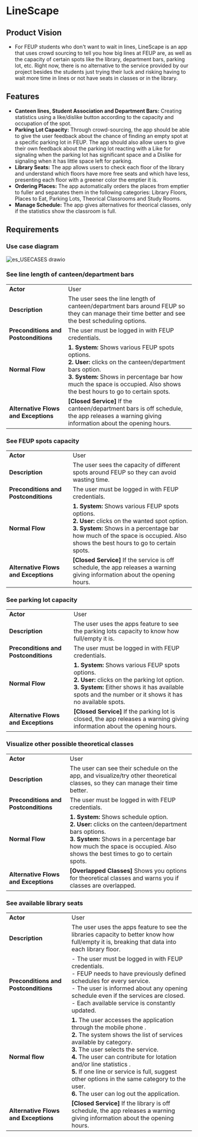 # LineScape

## Product Vision

- For FEUP students who don't want to wait in lines, LineScape is an app that uses crowd sourcing to tell you how big lines at FEUP are, as well as the capacity of certain spots like the library, department bars, parking lot, etc. Right now, there is no alternative to the service provided by our project besides the students just trying their luck and risking having to wait more time in lines or not have seats in classes or in the library.

## Features
- **Canteen lines, Student Association and Department Bars:** Creating statistics using a like/dislike button according to the capacity and occupation of the spot.
- **Parking Lot Capacity:** Through crowd-sourcing, the app should be able to give the user feedback about the chance of finding an empty spot at a specific parking lot in FEUP. The app should also allow users to give their own feedback about the parking lot reacting with a Like for signaling when the parking lot has significant space and a Dislike for signaling when it has little space left for parking.
- **Library Seats:** The app allows users to check each floor of the library and understand which floors have more free seats and which have less, presenting each floor with a greener color the emptier it is.
- **Ordering Places:** The app automatically orders the places from emptier to fuller and separates them in the following categories: Library Floors, Places to Eat, Parking Lots, Theorical Classrooms and Study Rooms.
- **Manage Schedule:** The app gives alternatives for theorical classes, only if the statistics show the classroom is full.

## Requirements

### Use case diagram
![es_USECASES drawio](https://user-images.githubusercontent.com/89557480/160858443-44014cf6-9d70-4577-be93-370ab2524b5b.png)


### See line length of canteen/department bars
|||
| --- | --- |
|**Actor**|User|
|**Description**|The user sees the line length of canteen/department bars around FEUP so they can manage their time better and see the best scheduling options.|
|**Preconditions and Postconditions**| The user must be logged in with FEUP credentials.|
|**Normal Flow**| **1. System:** Shows various FEUP spots options. </br> **2. User:** clicks on the canteen/department bars option. </br> **3. System:** Shows in percentage bar how much the space is occupied. Also shows the best hours to go to certain spots.|
|**Alternative Flows and Exceptions**| **[Closed Service]** If the canteen/department bars is off schedule, the app releases a warning giving information about the opening hours.
### See FEUP spots capacity
|||
| --- | --- |
|**Actor**|User|
|**Description**|The user sees the capacity of different spots around FEUP so they can avoid wasting time. |
|**Preconditions and Postconditions**| The user must be logged in with FEUP credentials.|
|**Normal Flow**| **1. System:** Shows various FEUP spots options. </br> **2. User:** clicks on the wanted spot option. </br> **3. System:** Shows in a percentage bar how much of the space is occupied. Also shows the best hours to go to certain spots.|
|**Alternative Flows and Exceptions**| **[Closed Service]** If the service is off schedule, the app releases a warning giving information about the opening hours.
### See parking lot capacity
|||
| --- | --- |
|**Actor**| User|
|**Description**| The user uses the apps feature to see the parking lots capacity to know how full/empty it is.
|**Preconditions and Postconditions**|The user must be logged in with FEUP credentials.
|**Normal Flow**| **1. System:** Shows various FEUP spots options. </br> **2. User:** clicks on the parking lot option.</br> **3. System:** Either shows it has available spots and the number or it shows it has no available spots.
|**Alternative Flows and Exceptions**| **[Closed Service]** If the parking lot is closed, the app releases a warning giving information about the opening hours.
### Visualize other possible theoretical classes
|||
| --- | --- |
|**Actor**|User|
|**Description**|The user can see their schedule on the app, and visualize/try other theoretical classes, so they can manage their time better.|
|**Preconditions and Postconditions**| The user must be logged in with FEUP credentials.|
|**Normal Flow**| **1. System:** Shows schedule option. </br> **2. User:** clicks on the canteen/department bars options. </br> **3. System:** Shows in a percentage bar how much the space is occupied. Also shows the best times to go to certain spots.|
|**Alternative Flows and Exceptions**|**[Overlapped Classes]** Shows you options for theoretical classes and warns you if classes are overlapped.|

### See available library seats
|||
| --- | --- |
|**Actor**|  User | 
|**Description** | The user uses the apps feature to see the libraries capacity to better know how full/empty it is, breaking that data into each library floor.|
|**Preconditions and Postconditions** | - The user must be logged in with FEUP credentials. <br> - FEUP needs to have previously defined schedules for every service. </br> - The user is informed about any opening schedule even if the services are closed. <br> - Each available service is constantly updated. |
| **Normal flow** | **1.** The user accesses the application through the mobile phone .<br> **2.** The system shows the list of services available by category.<br> **3.** The user selects the service.<br> **4.** The user can contribute for lotation and/or line statistics .<br> **5.** If one line or service is full, suggest other options in the same category to the user. <br> **6.** The user can log out the application. |
| **Alternative Flows and Exceptions** | **[Closed Service]** If the library is off schedule, the app releases a warning giving information about the opening hours. |
